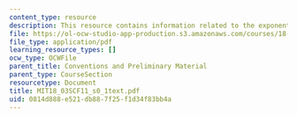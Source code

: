 ```yaml
---
content_type: resource
description: This resource contains information related to the exponential function.
file: https://ol-ocw-studio-app-production.s3.amazonaws.com/courses/18-03sc-differential-equations-fall-2011/0814d888e521db887f25f1d34f83bb4a_MIT18_03SCF11_s0_1text.pdf
file_type: application/pdf
learning_resource_types: []
ocw_type: OCWFile
parent_title: Conventions and Preliminary Material
parent_type: CourseSection
resourcetype: Document
title: MIT18_03SCF11_s0_1text.pdf
uid: 0814d888-e521-db88-7f25-f1d34f83bb4a
---
```

